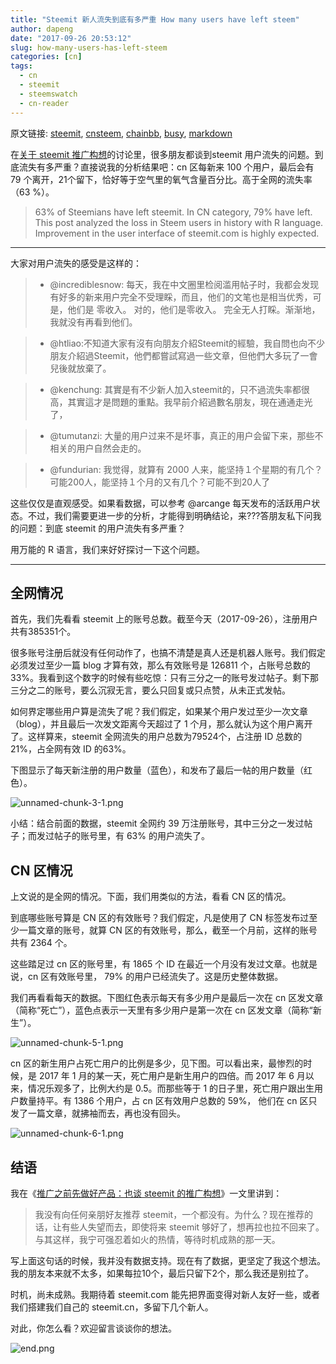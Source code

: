 ```yaml
---
title: "Steemit 新人流失到底有多严重 How many users have left steem"
author: dapeng
date: "2017-09-26 20:53:12"
slug: how-many-users-has-left-steem
categories: [cn]
tags: 
  - cn
  - steemit
  - steemswatch
  - cn-reader
---
```


原文链接: [steemit](https://steemit.com/cn/@dapeng/how-many-users-has-left-steem), [cnsteem](https://cnsteem.com/cn/@dapeng/how-many-users-has-left-steem), [chainbb](https://chainbb.com/cn/@dapeng/how-many-users-has-left-steem), [busy](https://busy.org/cn/@dapeng/how-many-users-has-left-steem), [markdown](https://raw.githubusercontent.com/pzhaonet/steem_mirror/master/content/post/how-many-users-has-left-steem.md)

在[关于 steemit 推广构想](https://steemit.com/cn/@dapeng/first-product-then-marketing)的讨论里，很多朋友都谈到steemit 用户流失的问题。到底流失有多严重？直接说我的分析结果吧：cn 区每新来 100 个用户，最后会有 79 个离开，21个留下，恰好等于空气里的氧气含量百分比。高于全网的流失率（63 %）。


> 63% of Steemians have left steemit. In CN category, 79% have left. This post analyzed the loss in Steem users in history with R language. Improvement in the user interface of steemit.com is highly expected.


---


大家对用户流失的感受是这样的：


> - @incrediblesnow: 每天，我在中文圈里检阅滥用帖子时，我都会发现有好多的新来用户完全不受理睬，而且，他们的文笔也是相当优秀，可是，他们是 零收入。 对的，他们是零收入。 完全无人打睬。渐渐地，我就没有再看到他们。

> - @htliao:不知道大家有沒有向朋友介紹Steemit的經驗，我自問也向不少朋友介紹過Steemit，他們都嘗試寫過一些文章，但他們大多玩了一會兒後就放棄了。

> - @kenchung: 其實是有不少新人加入steemit的，只不過流失率都很高，其實這才是問題的重點。我早前介紹過數名朋友，現在通通走光了，

> - @tumutanzi: 大量的用户过来不是坏事，真正的用户会留下来，那些不相关的用户自然会走的。

> - @fundurian: 我觉得，就算有 2000 人来，能坚持１个星期的有几个？可能200人，能坚持１个月的又有几个？可能不到20人了


这些仅仅是直观感受。如果看数据，可以参考 @arcange 每天发布的活跃用户状态。不过，我们需要更进一步的分析，才能得到明确结论，来???答朋友私下问我的问题：到底 steemit 的用户流失有多严重？


用万能的 R 语言，我们来好好探讨一下这个问题。


---


## 全网情况


首先，我们先看看 steemit 上的账号总数。截至今天（2017-09-26），注册用户共有385351个。


很多账号注册后就没有任何动作了，也搞不清楚是真人还是机器人账号。我们假定必须发过至少一篇 blog 才算有效，那么有效账号是 126811 个，占账号总数的 33%。我看到这个数字的时候有些吃惊：只有三分之一的账号发过帖子。剩下那三分之二的账号，要么沉寂无言，要么只回复或只点赞，从未正式发帖。





如何界定哪些用户算是流失了呢？我们假定，如果某个用户发过至少一次文章（blog），并且最后一次发文距离今天超过了 1 个月，那么就认为这个用户离开了。这样算来，steemit 全网流失的用户总数为79524个，占注册 ID 总数的 21%，占全网有效 ID 的63%。


下图显示了每天新注册的用户数量（蓝色），和发布了最后一帖的用户数量（红色）。


![unnamed-chunk-3-1.png](https://steemitimages.com/DQmeBtbVLTUiMECrUCiCrbcpCGcQHb3VyvLaPeazD1gHsQR/unnamed-chunk-3-1.png)


小结：结合前面的数据，steemit 全网约 39 万注册账号，其中三分之一发过帖子；而发过帖子的账号里，有 63% 的用户流失了。



## CN 区情况


上文说的是全网的情况。下面，我们用类似的方法，看看 CN 区的情况。


到底哪些账号算是 CN 区的有效账号？我们假定，凡是使用了 CN 标签发布过至少一篇文章的账号，就算 CN 区的有效账号，那么，截至一个月前，这样的账号共有 2364 个。


这些踏足过 cn 区的账号里，有 1865 个 ID 在最近一个月没有发过文章。也就是说，cn 区有效账号里， 79% 的用户已经流失了。这是历史整体数据。


我们再看看每天的数据。下图红色表示每天有多少用户是最后一次在 cn 区发文章（简称“死亡”），蓝色点表示一天里有多少用户是第一次在 cn 区发文章（简称“新生”）。


![unnamed-chunk-5-1.png](https://steemitimages.com/DQmYBB43dz5h2WCuyrhzVQffhwZwxKE5vQHuZNhswNjgeXv/unnamed-chunk-5-1.png)


cn 区的新生用户占死亡用户的比例是多少，见下图。可以看出来，最惨烈的时候，是 2017 年 1 月的某一天，死亡用户是新生用户的四倍。而  2017 年 6 月以来，情况乐观多了，比例大约是 0.5。而那些等于 1 的日子里，死亡用户跟出生用户数量持平。有 1386 个用户，占 cn 区有效用户总数的 59%， 他们在 cn 区只发了一篇文章，就拂袖而去，再也没有回头。


![unnamed-chunk-6-1.png](https://steemitimages.com/DQmcvUh77aLXPCC6naJDaGEDy5ZxHf6K6ss7p2tezBpg5nM/unnamed-chunk-6-1.png)


## 结语


我在《[推广之前先做好产品：也谈 steemit 的推广构想](https://steemit.com/cn/@dapeng/first-product-then-marketing)》一文里讲到：


> 我没有向任何亲朋好友推荐 steemit，一个都没有。为什么？现在推荐的话，让有些人失望而去，即使将来 steemit 够好了，想再拉也拉不回来了。与其这样，我宁可强忍着如火的热情，等待时机成熟的那一天。


写上面这句话的时候，我并没有数据支持。现在有了数据，更坚定了我这个想法。我的朋友本来就不太多，如果每拉10个，最后只留下2个，那么我还是别拉了。


时机，尚未成熟。我期待着 steemit.com 能先把界面变得对新人友好一些，或者我们搭建我们自己的 steemit.cn，多留下几个新人。


对此，你怎么看？欢迎留言谈谈你的想法。


![end.png](https://steemitimages.com/DQmWKRoZhpvHW3sFkHUnfkbZGNsZUe8FBEgEbkRXQXoE4bu/end.png)
